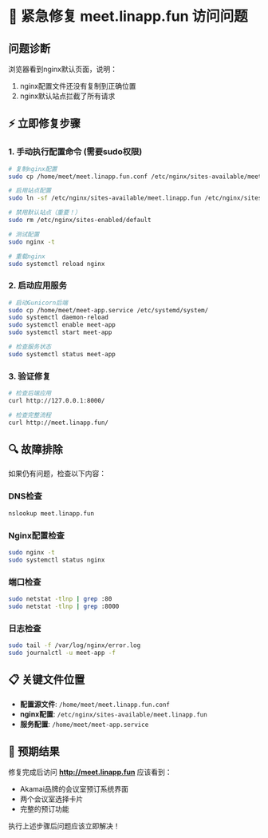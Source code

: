 # 🚨 紧急修复 meet.linapp.fun 访问问题

## 问题诊断
浏览器看到nginx默认页面，说明：
1. nginx配置文件还没有复制到正确位置
2. nginx默认站点拦截了所有请求

## ⚡ 立即修复步骤

### 1. 手动执行配置命令 (需要sudo权限)

```bash
# 复制nginx配置
sudo cp /home/meet/meet.linapp.fun.conf /etc/nginx/sites-available/meet.linapp.fun

# 启用站点配置
sudo ln -sf /etc/nginx/sites-available/meet.linapp.fun /etc/nginx/sites-enabled/

# 禁用默认站点（重要！）
sudo rm /etc/nginx/sites-enabled/default

# 测试配置
sudo nginx -t

# 重载nginx
sudo systemctl reload nginx
```

### 2. 启动应用服务

```bash
# 启动Gunicorn后端
sudo cp /home/meet/meet-app.service /etc/systemd/system/
sudo systemctl daemon-reload
sudo systemctl enable meet-app
sudo systemctl start meet-app

# 检查服务状态
sudo systemctl status meet-app
```

### 3. 验证修复

```bash
# 检查后端应用
curl http://127.0.0.1:8000/

# 检查完整流程
curl http://meet.linapp.fun/
```

## 🔍 故障排除

如果仍有问题，检查以下内容：

### DNS检查
```bash
nslookup meet.linapp.fun
```

### Nginx配置检查
```bash
sudo nginx -t
sudo systemctl status nginx
```

### 端口检查
```bash
sudo netstat -tlnp | grep :80
sudo netstat -tlnp | grep :8000
```

### 日志检查
```bash
sudo tail -f /var/log/nginx/error.log
sudo journalctl -u meet-app -f
```

## 📋 关键文件位置

- **配置源文件**: `/home/meet/meet.linapp.fun.conf`
- **nginx配置**: `/etc/nginx/sites-available/meet.linapp.fun`
- **服务配置**: `/home/meet/meet-app.service`

## 🎯 预期结果

修复完成后访问 **http://meet.linapp.fun** 应该看到：
- Akamai品牌的会议室预订系统界面
- 两个会议室选择卡片
- 完整的预订功能

执行上述步骤后问题应该立即解决！